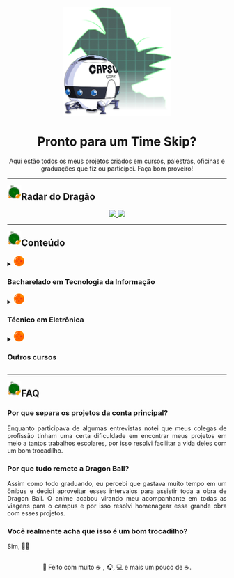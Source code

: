 <div align="center">
  <img src="assets/logo.png" alt="logo" height="250px"/>

  <h1>Pronto para um Time Skip?</h1>
</div>

<p align="center">
  Aqui estão todos os meus projetos criados em cursos, palestras, oficinas e graduações que fiz ou participei. Faça bom proveiro!
</p>

<hr>

<img align="left" src="assets/radar.png" width = "32px"/> 
<h2>Radar do Dragão</h2>

<div align="center">
  <a href="https://github.com/JosManoel">
    <img src="https://gist.githubusercontent.com/JosManoel/f363d5f1bf90246899af8b9320886ed6/raw/metrics_treinamento.svg" width="412px"/> 
  </a>
  <a href="https://github.com/JosManoel">
    <img src="https://gist.githubusercontent.com/JosManoel/f363d5f1bf90246899af8b9320886ed6/raw/activity_treinamento.svg" width="412px"/>
  </a>
</div>

<hr>

<img align="left" src="assets/radar.png" width = "32px"/> 
<h2>Conteúdo</h2>

<details>
  <summary>
    <img src="assets/4-stars.png" width = "24px"/> 
    <h3>Bacharelado em Tecnologia da Informação</h3>
  </summary>
  
  <a href="https://github.com/Arco-de-Treinamento/LP2-2023.2-BTI-UFRN">
    Linguagem de Programação II
  </a>

  <a href="https://github.com/Arco-de-Treinamento/SO-2023.2-BTI-UFRN">
    Sistemas Operacionais
  </a>

  <a href="https://github.com/Arco-de-Treinamento/DNJ-2023.1-BTI-UFRN">
    Design de Níveis de Jogos  
  </a>

  <a href="https://github.com/Arco-de-Treinamento/LP1-2023.1-BTI-UFRN">
    Linguagem de Programação I
  </a>

  <a href="https://github.com/Arco-de-Treinamento/MBJ-2022.2-BTI-UFRN">
    Mecânica e Balanceamento de Jogos
  </a>

  <a href="https://github.com/Arco-de-Treinamento/ITP-2022.2-BTI-UFRN">
    Introdução às Técnicas de Programação
  </a>

  <a href="https://github.com/Arco-de-Treinamento/ITP-2022.2-BTI-UFRN-UNO">
    Introdução às Técnicas de Programação: UNO
  </a>

  <a href="https://github.com/Arco-de-Treinamento/notas-de-jubilado">
    Notas de Jubilado
  </a>
</details>

<details>
  <summary>
    <img src="assets/4-stars.png" width = "24px"/> 
    <h3>Técnico em Eletrônica</h3>
  </summary>
  
  <a href="https://github.com/Arco-de-Treinamento/ANEEL_Dataset_2005-2019">
    Python para Visualização e Análise de Dados
  </a>
</details>

<details>
  <summary>
    <img src="assets/4-stars.png" width = "24px"/> 
    <h3>Outros cursos</h3>
  </summary>
  
  <a href="https://github.com/Arco-de-Treinamento/Bootcamp-MRV_CRUD-dotNet">
    Bootcamp MRV: CRUD com dotNET  
  </a>

  <a href="https://github.com/Arco-de-Treinamento/Bootcamp-MRV_iFood-Clone">
    Bootcamp MRV: Clone do iFood
  </a>

  <a href="https://github.com/Arco-de-Treinamento/Bootcamp-MRV_Space-Shooter">
    Bootcamp MRV: Space Shooter
  </a>

  <a href="https://github.com/Arco-de-Treinamento/NLW_6-Flutter">
    NLW - 6° Edição
  </a>

  <a href="https://github.com/Arco-de-Treinamento/NLW_5-Flutter">
    NLW - 5° Edição
  </a>

  <a href="https://github.com/Arco-de-Treinamento/CS50-Photo_Editor">
    CS50: Projeto Final
  </a>
</details>

<hr>

<img align="left" src="assets/radar.png" width = "32px"/> 
<h2>FAQ</h2>

<h3>Por que separa os projetos da conta principal?</h3>
<p align="justify">
    Enquanto participava de algumas entrevistas notei que meus colegas de profissão tinham uma certa dificuldade em encontrar meus projetos em meio a tantos trabalhos escolares, por isso resolvi facilitar a vida deles com um bom trocadilho.
</p>

<h3>Por que tudo remete a Dragon Ball?</h3>
<p align="justify">
    Assim como todo graduando, eu percebi que gastava muito tempo em um ônibus e decidi aproveitar esses intervalos para assistir toda a obra de Dragon Ball. O anime acabou virando meu acompanhante em todas as viagens para o campus e por isso resolvi homenagear essa grande obra com esses projetos.
</p>

<h3>Você realmente acha que isso é um bom trocadilho?</h3>
<p align="justify">
    Sim, 👍🏾
</p>

<h2></h2>

<div align = "center">
  👋 Feito com muito ☕ , 🎧, 💻 e mais um pouco de ☕.
</div>